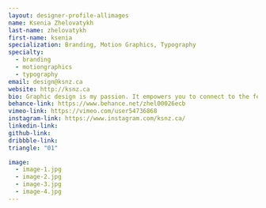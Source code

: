 ```yaml
---
layout: designer-profile-allimages
name: Ksenia Zhelovatykh
last-name: zhelovatykh
first-name: ksenia
specialization: Branding, Motion Graphics, Typography
specialty:
  - branding
  - motiongraphics
  - typography
email: design@ksnz.ca
website: http://ksnz.ca
bio: Graphic design is my passion. It empowers you to connect to the feelings of people and influence their decisions.
behance-link: https://www.behance.net/zhel00026ecb
vimeo-link: https://vimeo.com/user54736868
instagram-link: https://www.instagram.com/ksnz.ca/
linkedin-link:
github-link:
dribbble-link:
triangle: "01"

image:
  - image-1.jpg
  - image-2.jpg
  - image-3.jpg
  - image-4.jpg
---
```


